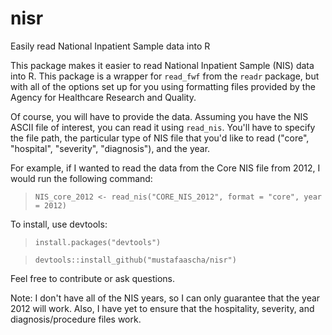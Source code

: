 # nisr
Easily read National Inpatient Sample data into R

This package makes it easier to read National Inpatient Sample (NIS) data into R. This package is a wrapper for `read_fwf` from the `readr` package, but with all of the options set up for you using formatting files provided by the Agency for Healthcare Research and Quality. 

Of course, you will have to provide the data. Assuming you have the NIS ASCII file of interest, you can read it using `read_nis`. You'll have to specify the file path, the particular type of NIS file that you'd like to read ("core", "hospital", "severity", "diagnosis"), and the year. 

For example, if I wanted to read the data from the Core NIS file from 2012, I would run the following command:

> `NIS_core_2012 <- read_nis("CORE_NIS_2012", format = "core", year = 2012)`

To install, use devtools: 

> `install.packages("devtools")`  

> `devtools::install_github("mustafaascha/nisr")`

Feel free to contribute or ask questions. 

Note: I don't have all of the NIS years, so I can only guarantee that the year 2012 will work. Also, I have yet to ensure that the hospitality, severity, and diagnosis/procedure files work. 

